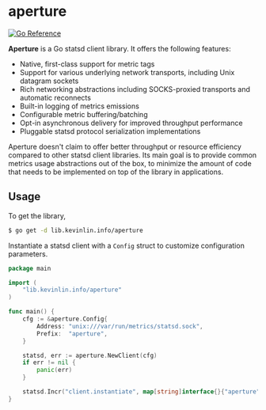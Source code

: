 # aperture

[![Go Reference](https://pkg.go.dev/badge/lib.kevinlin.info/aperture.svg)](https://pkg.go.dev/lib.kevinlin.info/aperture)

**Aperture** is a Go statsd client library. It offers the following features:

* Native, first-class support for metric tags
* Support for various underlying network transports, including Unix datagram sockets
* Rich networking abstractions including SOCKS-proxied transports and automatic reconnects
* Built-in logging of metrics emissions
* Configurable metric buffering/batching
* Opt-in asynchronous delivery for improved throughput performance
* Pluggable statsd protocol serialization implementations

Aperture doesn't claim to offer better throughput or resource efficiency compared to other statsd
client libraries. Its main goal is to provide common metrics usage abstractions out of the box, to
minimize the amount of code that needs to be implemented on top of the library in applications.

## Usage

To get the library,

```bash
$ go get -d lib.kevinlin.info/aperture
```

Instantiate a statsd client with a `Config` struct to customize configuration parameters.

```go
package main

import (
	"lib.kevinlin.info/aperture"
)

func main() {
	cfg := &aperture.Config{
		Address: "unix:///var/run/metrics/statsd.sock",
		Prefix:  "aperture",
	}

	statsd, err := aperture.NewClient(cfg)
	if err != nil {
		panic(err)
	}

	statsd.Incr("client.instantiate", map[string]interface{}{"aperture": 1})
}
```
